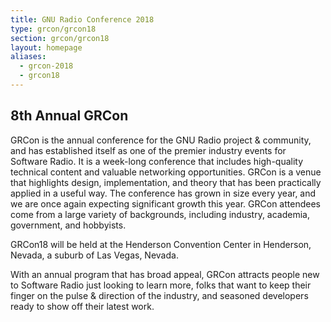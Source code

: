 ```yaml
---
title: GNU Radio Conference 2018
type: grcon/grcon18
section: grcon/grcon18
layout: homepage
aliases:
  - grcon-2018
  - grcon18
---
```

## 8th Annual GRCon

GRCon is the annual conference for the GNU Radio project & community, and has established itself as one of the premier industry events for Software Radio. It is a week-long conference that includes high-quality technical content and valuable networking opportunities. GRCon is a venue that highlights design, implementation, and theory that has been practically applied in a useful way. The conference has grown in size every year, and we are once again expecting significant growth this year. GRCon attendees come from a large variety of backgrounds, including industry, academia, government, and hobbyists.

GRCon18 will be held at the Henderson Convention Center in Henderson, Nevada, a suburb of Las Vegas, Nevada.

With an annual program that has broad appeal, GRCon attracts people new to Software Radio just looking to learn more, folks that want to keep their finger on the pulse & direction of the industry, and seasoned developers ready to show off their latest work.

